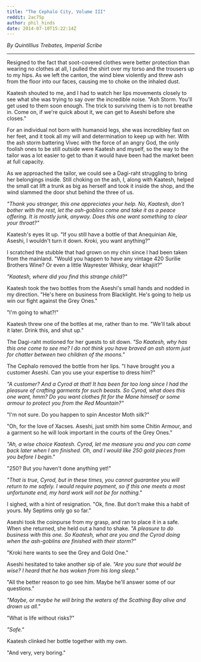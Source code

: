 ```yaml
---
title: "The Cephalo City, Volume III"
reddit: 2ac75p
author: phil_hinds
date: 2014-07-10T15:22:14Z
---
```


*By Quintillius Trebates, Imperial Scribe*
***

Resigned to the fact that soot-covered clothes were better protection than wearing no clothes at all, I pulled the shirt over my torso and the trousers up to my hips. As we left the canton, the wind blew violently and threw ash from the floor into our faces, causing me to choke on the inhaled dust.

Kaatesh shouted to me, and I had to watch her lips movements closely to see what she was trying to say over the incredible noise. "Ash Storm. You'll get used to them soon enough. The trick to surviving them is to not breathe in. Come on, if we're quick about it, we can get to Aseshi before she closes."

For an individual not born with humanoid legs, she was incredibley fast on her feet, and it took all my will and determination to keep up with her. With the ash storm battering Vivec with the force of an angry God, the only foolish ones to be still outside were Kaatesh and myself, so the way to the tailor was a lot easier to get to than it would have been had the market been at full capacity.

As we approached the tailor, we could see a Dagi-raht struggling to bring her belongings inside. Still choking on the ash, I, along with Kaatesh, helped the small cat lift a trunk as big as herself and took it inside the shop, and the wind slammed the door shut behind the three of us.

*"Thank you stranger, this one appreciates your help. No, Kaatesh, don't bother with the rest, let the ash-goblins come and take it as a peace offering. It is mostly junk, anyway. Does this one want something to clear your throat?"*

Kaatesh's eyes lit up. "If you still have a bottle of that Anequinian Ale, Aseshi, I wouldn't turn it down. Kroki, you want anything?"

I scratched the stubble that had grown on my chin since I had been taken from the mainland. "Would you happen to have any vintage 420 Surilie Brothers Wine? Or even a little Wayrester Whisky, dear khajiit?"

*"Kaatesh, where did you find this strange child?"*

Kaatesh took the two bottles from the Aseshi's small hands and nodded in my direction. "He's here on business from Blacklight. He's going to help us win our fight against the Grey Ones."

"I'm going to what?!"

Kaatesh threw one of the bottles at me, rather than to me. "We'll talk about it later. Drink this, and shut up."

The Dagi-raht motioned for her guests to sit down. *"So Kaatesh, why has this one come to see me? I do not think you have braved an ash storm just for chatter between two children of the moons."*

The Cephalo removed the bottle from her lips. "I have brought you a customer Aseshi. Can you use your expertise to dress him?"

*"A customer? And a Cyrod at that! It has been far too long since I had the pleasure of crafting garments for such beasts. So Cyrod, what does this one want, hmm? Do you want clothes fit for the Mane himself or some armour to protect you from the Red Mountain?"*

"I'm not sure. Do you happen to spin Ancestor Moth silk?"

"Oh, for the love of Xacses. Aseshi, just smith him some Chitin Armour, and a garment so he will look important in the courts of the Grey Ones."

*"Ah, a wise choice Kaatesh. Cyrod, let me measure you and you can come back later when I am finished. Oh, and I would like 250 gold pieces from you before I begin."*

"250? But you haven't done anything yet!"

*"That is true, Cyrod, but in these times, you cannot guarantee you will return to me safely. I would require payment, so if this one meets a most unfortunate end, my hard work will not be for nothing."*

I sighed, with a hint of resignation. "Ok, fine. But don't make this a habit of yours. My Septims only go so far."

Aseshi took the coinpurse from my grasp, and ran to place it in a safe. When she returned, she held out a hand to shake. *"A pleasure to do business with this one. So Kaatesh, what are you and the Cyrod doing when the ash-goblins are finished with their storm?"*

"Kroki here wants to see the Grey and Gold One."

Aseshi hesitated to take another sip of ale. *"Are you sure that would be wise? I heard that he has woken from his long sleep."*

"All the better reason to go see him. Maybe he'll answer some of our questions."

*"Maybe, or maybe he will bring the waters of the Scathing Bay alive and drown us all."*

"What is life without risks?"

*"Safe."*

Kaatesh clinked her bottle together with my own.

"And very, very boring."
